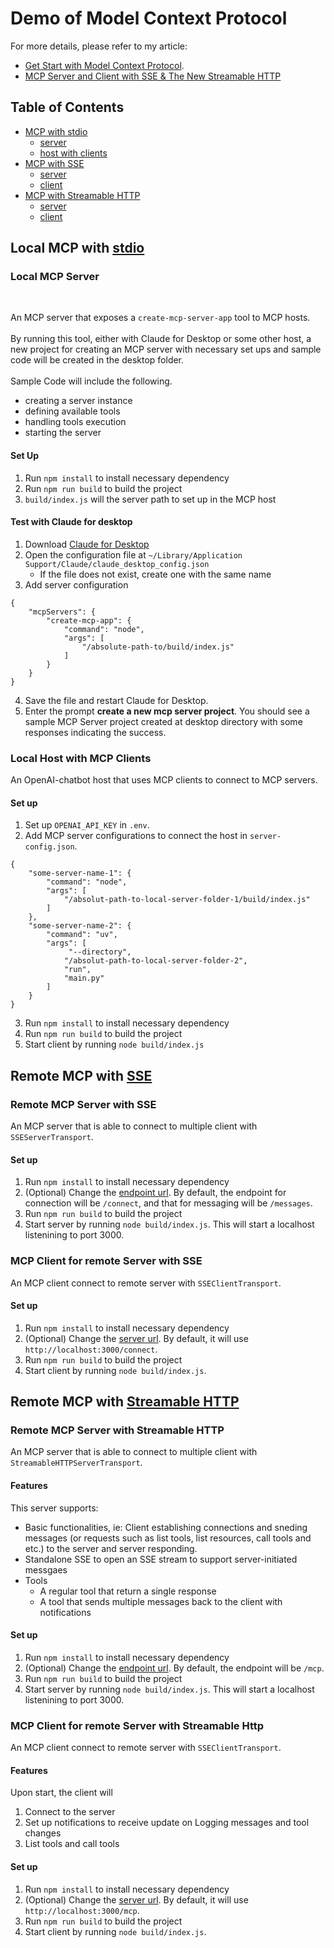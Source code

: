 # Demo of Model Context Protocol


For more details, please refer to my article:
- [Get Start with Model Context Protocol](https://medium.com/gitconnected/get-start-with-model-context-protocol-671ebf3fe62d).
- [MCP Server and Client with SSE & The New Streamable HTTP](https://medium.com/@itsuki.enjoy/mcp-server-and-client-with-sse-the-new-streamable-http-d860850d9d9d)


## Table of Contents
- [MCP with stdio](#local-mcp-with-stdio)
    - [server](#local-mcp-server)
    - [host with clients](#local-host-with-mcp-clients)
- [MCP with SSE](#remote-mcp-with-sse)
    - [server](#remote-mcp-server-with-sse)
    - [client](#mcp-client-for-remote-server-with-sse)
- [MCP with Streamable HTTP](#remote-mcp-with-streamable-http)
    - [server](#remote-mcp-server-with-streamable-http)
    - [client](#mcp-client-for-remote-server-with-streamable-http)



## Local MCP with [stdio](https://modelcontextprotocol.io/specification/2025-03-26/basic/transports#stdio)


### Local MCP Server

<br>

An MCP server that exposes a `create-mcp-server-app` tool to MCP hosts.
<br><br>
By running this tool, either with Claude for Desktop or some other host, a new project for creating an MCP server with necessary set ups and sample code will be created in the desktop folder.
<br><br>
Sample Code will include the following.
- creating a server instance
- defining available tools
- handling tools execution
- starting the server


#### Set Up
1. Run `npm install` to install necessary dependency
2. Run `npm run build` to build the project
3. `build/index.js` will the server path to set up in the MCP host


#### Test with Claude for desktop
1. Download [Claude for Desktop](https://claude.ai/download)
2. Open the configuration file at `~/Library/Application Support/Claude/claude_desktop_config.json`
    - If the file does not exist, create one with the same name
3. Add server configuration
```
{
    "mcpServers": {
        "create-mcp-app": {
            "command": "node",
            "args": [
                "/absolute-path-to/build/index.js"
            ]
        }
    }
}
```
4. Save the file and restart Claude for Desktop.
5. Enter the prompt **create a new mcp server project**. You should see a sample MCP Server project created at  desktop directory with some responses indicating the success.



### Local Host with MCP Clients

An OpenAI-chatbot host that uses MCP clients to connect to MCP servers.

#### Set up
1. Set up `OPENAI_API_KEY` in `.env`.
2. Add MCP server configurations to connect the host in `server-config.json`.
```
{
    "some-server-name-1": {
        "command": "node",
        "args": [
            "/absolut-path-to-local-server-folder-1/build/index.js"
        ]
    },
    "some-server-name-2": {
        "command": "uv",
        "args": [
             "--directory",
            "/absolut-path-to-local-server-folder-2",
            "run",
            "main.py"
        ]
    }
}
```
3. Run `npm install` to install necessary dependency
4. Run `npm run build` to build the project
5. Start client by running `node build/index.js`



## Remote MCP with [SSE](https://modelcontextprotocol.io/specification/2024-11-05/basic/transports#http-with-sse)

### Remote MCP Server with SSE

An MCP server that is able to connect to multiple client with `SSEServerTransport`.

#### Set up
1. Run `npm install` to install necessary dependency
2. (Optional) Change the [endpoint url](./server/src/index.ts). By default, the endpoint for connection will be `/connect`, and that for messaging will be `/messages`.
2. Run `npm run build` to build the project
3. Start server by running `node build/index.js`. This will start a localhost listenining to port 3000.


### MCP Client for remote Server with SSE

An MCP client connect to remote server with `SSEClientTransport`.

#### Set up
1. Run `npm install` to install necessary dependency
2. (Optional) Change the [server url](./client/src/index.ts). By default, it will use `http://localhost:3000/connect`.
3. Run `npm run build` to build the project
4. Start client by running `node build/index.js`.



## Remote MCP with [Streamable HTTP](https://modelcontextprotocol.io/specification/2025-03-26/basic/transports#streamable-http)

### Remote MCP Server with Streamable HTTP

An MCP server that is able to connect to multiple client with `StreamableHTTPServerTransport`.

#### Features
This server supports:
- Basic functionalities, ie: Client establishing connections and sneding messages (or requests such as list tools, list resources, call tools and etc.) to the server and server responding.
- Standalone SSE to open an SSE stream to support server-initiated messgaes
- Tools
    - A regular tool that return a single response
    - A tool that sends multiple messages back to the client with notifications



#### Set up
1. Run `npm install` to install necessary dependency
2. (Optional) Change the [endpoint url](./server/src/index.ts). By default, the endpoint will be `/mcp`.
3. Run `npm run build` to build the project
4. Start server by running `node build/index.js`. This will start a localhost listenining to port 3000.

### MCP Client for remote Server with Streamable Http

An MCP client connect to remote server with `SSEClientTransport`.

#### Features
Upon start, the client will
1. Connect to the server
2. Set up notifications to receive update on Logging messages and tool changes
3. List tools and call tools


#### Set up
1. Run `npm install` to install necessary dependency
2. (Optional) Change the [server url](./client/src/index.ts). By default, it will use `http://localhost:3000/mcp`.
3. Run `npm run build` to build the project
4. Start client by running `node build/index.js`.